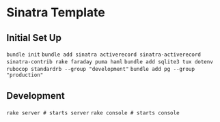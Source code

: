# Sinatra Template

## Initial Set Up

`bundle init`
`bundle add sinatra activerecord sinatra-activerecord sinatra-contrib rake faraday puma haml`
`bundle add sqlite3 tux dotenv rubocop standardrb --group "development"`
`bundle add pg --group "production"`

## Development

`rake server # starts server`
`rake console # starts console`
